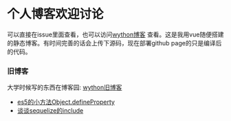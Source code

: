 # 个人博客欢迎讨论

可以直接在issue里面查看，也可以访问[wython博客](https://wython.github.io/) 查看。这是我用vue随便搭建的静态博客。有时间完善的话会上传下源码，现在部署github page的只是编译后的代码。

### 旧博客
大学时候写的东西在博客园: [wython旧博客](http://www.cnblogs.com/wuweixin)

- [es5的小方法Object.defineProperty](https://github.com/wython/wython.github.io/issues/4)
- [谈谈sequelize的include](https://github.com/wython/wython.github.io/issues/3)
